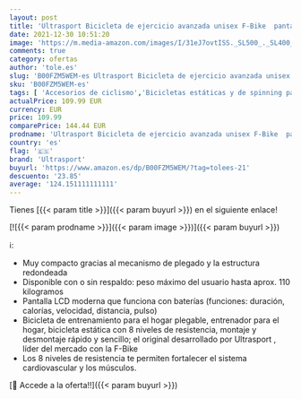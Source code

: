 ```yaml
---
layout: post
title: 'Ultrasport Bicicleta de ejercicio avanzada unisex F-Bike  pantalla LCD  entrenador doméstico plegable  bicicleta de fitness  el diseño puede variar '
date: 2021-12-30 10:51:20
image: 'https://m.media-amazon.com/images/I/31eJ7ovtISS._SL500_._SL400_.jpg'
comments: true
category: ofertas
author: 'tole.es'
slug: 'B00FZM5WEM-es Ultrasport Bicicleta de ejercicio avanzada unisex F-Bike...'
sku: 'B00FZM5WEM-es'
tags: [ 'Accesorios de ciclismo','Bicicletas estáticas y de spinning para fitness','Ciclismo','Deportes y aire libre','Fitness y ejercicio','Máquinas de cardio para fitness','Rodillos para bicicletas','Ropa y equipo para deportes','bicicleta','ultrasport', ]
actualPrice: 109.99 EUR
currency: EUR
price: 109.99
comparePrice: 144.44 EUR
prodname: 'Ultrasport Bicicleta de ejercicio avanzada unisex F-Bike  pantalla LCD  entrenador doméstico plegable  bicicleta de fitness  el diseño puede variar '
country: 'es'
flag: '🇪🇸'
brand: 'Ultrasport'
buyurl: 'https://www.amazon.es/dp/B00FZM5WEM/?tag=tolees-21'
descuento: '23.85'
average: '124.151111111111'
---
```


Tienes [{{< param title >}}]({{< param buyurl >}}) en el siguiente enlace!

[![{{< param prodname >}}]({{< param image >}})]({{< param buyurl >}})

ℹ️:

- Muy compacto gracias al mecanismo de plegado y la estructura redondeada
- Disponible con o sin respaldo: peso máximo del usuario hasta aprox. 110 kilogramos
- Pantalla LCD moderna que funciona con baterías (funciones: duración, calorías, velocidad, distancia, pulso)
- Bicicleta de entrenamiento para el hogar plegable, entrenador para el hogar, bicicleta estática con 8 niveles de resistencia, montaje y desmontaje rápido y sencillo; el original desarrollado por Ultrasport , líder del mercado con la F-Bike
- Los 8 niveles de resistencia te permiten fortalecer el sistema cardiovascular y los músculos.

[🛒 Accede a la oferta!!]({{< param buyurl >}})
